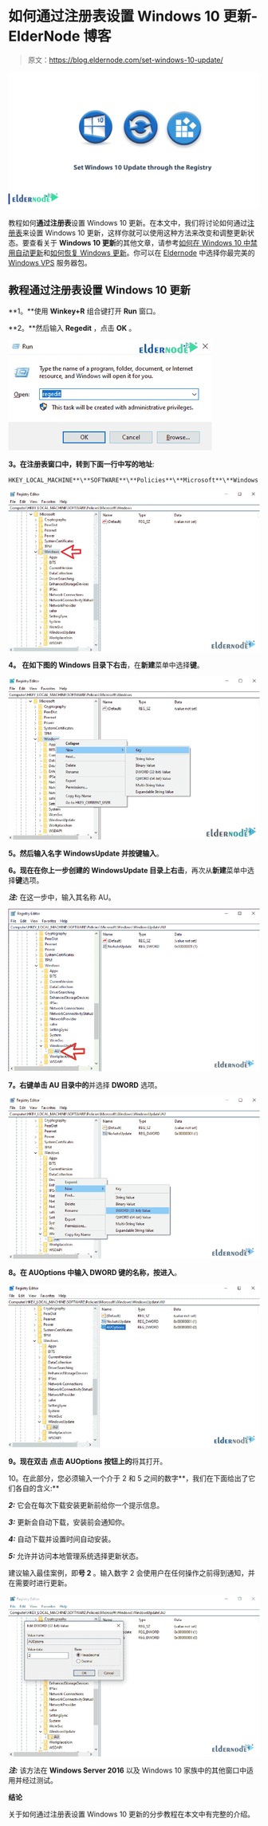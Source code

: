 # 如何通过注册表设置 Windows 10 更新- ElderNode 博客

> 原文：<https://blog.eldernode.com/set-windows-10-update/>

![How to set Windows 10 update through the registry](img/be43a9e6b6d6cd16a07eb60d71d6e812.png)

教程如何**通过注册表**设置 Windows 10 更新。在本文中，我们将讨论如何通过[注册表](https://en.wikipedia.org/wiki/Registry)来设置 Windows 10 更新，这样你就可以使用这种方法来改变和调整更新状态。要查看关于 **Windows 10 更新**的其他文章，请参考[如何在 Windows 10 中禁用自动更新](https://blog.eldernode.com/disable-auto-update-in-windows/)和[如何恢复 Windows 更新](https://blog.eldernode.com/revert-a-windows-update/)。你可以在 [Eldernode](https://eldernode.com/) 中选择你最完美的 [Windows VPS](https://eldernode.com/windows-vps/) 服务器包。

## 教程通过注册表设置 Windows 10 更新

**1。**使用 **Winkey+R** 组合键打开 **Run** 窗口。

**2。**然后输入 **Regedit** ，点击 **OK** 。

![regedit command](img/a60327041af152d33ee8728098e56e8f.png)

**3。**在注册表窗口中，转到下面一行中写的**地址**:

```
HKEY_LOCAL_MACHINE**\**SOFTWARE**\**Policies**\**Microsoft**\**Windows
```

![registry setting to set Windows 10 Update](img/dfbf8705041e7a758081f0a60ab17123.png)

**4。** **在如下图的 Windows 目录下右击**，在**新建**菜单中选择**键**。

![tutorial set Windows 10 update](img/0cf4b60de5657737d9ea77e43f2cd565.png)

**5。**然后输入名字 WindowsUpdate 并按**键输入**。

**6。**现在**在你上一步创建的 WindowsUpdate 目录上右击**，再次从**新建**菜单中选择**键**选项。

***注:*** 在这一步中，输入其名称 AU。

![learn Windows 10 update](img/a9972dfef17a957eba0368daa30bb9e8.png)

**7。右键单击 AU 目录中的**并选择 **DWORD** 选项。

![How to set Windows 10 update through the registry](img/ce393277045412d17c9a3d5ecdc4b509.png)

**8。**在 **AUOptions** 中输入 **DWORD** 键的名称，按**进入**。

![Windows 10 update by registry editor](img/32fd4e262a455e58de74215c5c83016b.png)

**9。**现在**双击** **点击 AUOptions 按钮上的**将其打开。

10。在此部分，您必须输入一个介于 2 和 5 之间的数字**，我们在下面给出了它们各自的含义:**

***2:*** 它会在每次下载安装更新前给你一个提示信息。

***3:*** 更新会自动下载，安装前会通知你。

***4:*** 自动下载并设置时间自动安装。

***5:*** 允许并访问本地管理系统选择更新状态。

建议输入最佳案例，即**号 2** 。输入数字 2 会使用户在任何操作之前得到通知，并在需要时进行更新。

![How to set Windows 10 update through the registry](img/11cae2533093c0df900db90d7950f3eb.png)

***注:*** 该方法在 **Windows Server 2016** 以及 Windows 10 家族中的其他窗口中适用并经过测试。

**结论**

关于如何通过注册表设置 Windows 10 更新的分步教程在本文中有完整的介绍。